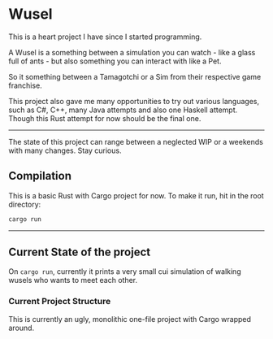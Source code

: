 # Wusel

This is a heart project I have since I started programming.

A Wusel is a something between a simulation you can watch - like a glass full of ants -
but also something you can interact with like a Pet.

So it something between a Tamagotchi or a Sim from their respective game franchise.

This project also gave me many opportunities to try out various languages,
such as C#, C++, many Java attempts and also one Haskell attempt.
Though this Rust attempt for now should be the final one.

----

The state of this project can range between a neglected WIP or a weekends with many changes.
Stay curious.

## Compilation

This is a basic Rust with Cargo project for now. To make it run, hit in the root directory:

```bash
cargo run
```

----

## Current State of the project

On `cargo run`, currently it prints a very small cui simulation
of walking wusels who wants to meet each other.

### Current Project Structure

This is currently an ugly, monolithic one-file project with Cargo wrapped around.
